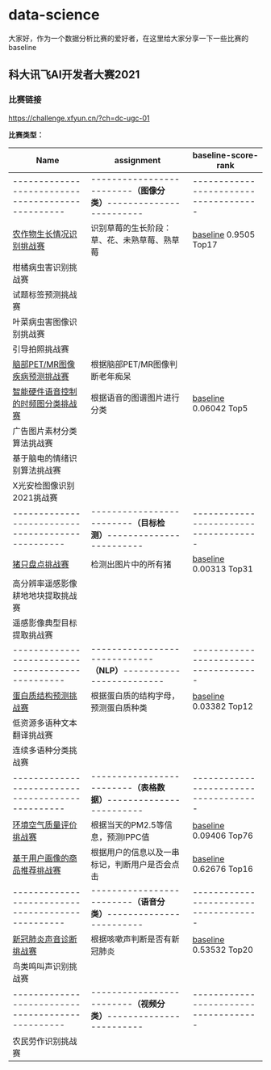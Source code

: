 # data-science

大家好，作为一个数据分析比赛的爱好者，在这里给大家分享一下一些比赛的baseline

## 科大讯飞AI开发者大赛2021

### 比赛链接

https://challenge.xfyun.cn/?ch=dc-ugc-01

**比赛类型：**

| Name                                                         | assignment                                                   | baseline-score-rank                                          |
| ------------------------------------------------------------ | ------------------------------------------------------------ | ------------------------------------------------------------ |
| -------------------------------------------------            | -------------------------**（图像分类）**------------------------ | -------------------------------------                        |
| [农作物生长情况识别挑战赛](https://challenge.xfyun.cn/topic/info?type=crop&ch=dc-ugc-01) | 识别草莓的生长阶段：草、花、未熟草莓、熟草莓                 | [baseline](https://github.com/zfs1998/data-science/blob/main/IFLYTEK/%E4%B8%AD%E5%9B%BD%E5%86%9C%E4%B8%9A%E5%A4%A7%E5%AD%A6_%E5%86%9C%E4%BD%9C%E7%89%A9%E7%94%9F%E9%95%BF%E6%83%85%E5%86%B5%E8%AF%86%E5%88%AB%E6%8C%91%E6%88%98%E8%B5%9B.ipynb) 0.9505 Top17 |
| 柑橘病虫害识别挑战赛                                         |                                                              |                                                              |
| 试题标签预测挑战赛                                           |                                                              |                                                              |
| 叶菜病虫害图像识别挑战赛                                     |                                                              |                                                              |
| 引导拍照挑战赛                                               |                                                              |                                                              |
| [脑部PET/MR图像疾病预测挑战赛](https://challenge.xfyun.cn/topic/info?type=pet-mr&ch=dc-ugc-01) | 根据脑部PET/MR图像判断老年痴呆                               |                                                              |
| [智能硬件语音控制的时频图分类挑战赛](https://challenge.xfyun.cn/topic/info?type=time-frequency&ch=dc-ugc-01) | 根据语音的图谱图片进行分类                                   | [baseline](https://github.com/zfs1998/data-science/blob/main/IFLYTEK/%E6%B8%85%E5%8D%8E%E5%A4%A7%E5%AD%A6_%E6%99%BA%E8%83%BD%E7%A1%AC%E4%BB%B6%E8%AF%AD%E9%9F%B3%E6%8E%A7%E5%88%B6%E7%9A%84%E6%97%B6%E9%A2%91%E5%9B%BE%E5%88%86%E7%B1%BB%E6%8C%91%E6%88%98%E8%B5%9B.ipynb) 0.06042 Top5 |
| 广告图片素材分类算法挑战赛                                   |                                                              |                                                              |
| 基于脑电的情绪识别算法挑战赛                                 |                                                              |                                                              |
| X光安检图像识别2021挑战赛                                    |                                                              |                                                              |
| -------------------------------------------------            | -------------------------**（目标检测）**------------------------ | -------------------------------------                        |
| [猪只盘点挑战赛](https://challenge.xfyun.cn/topic/info?type=pig-check&ch=dc-ugc-01) | 检测出图片中的所有猪                                         | [baseline](https://github.com/zfs1998/data-science/blob/main/IFLYTEK/%E7%A7%91%E5%A4%A7%E8%AE%AF%E9%A3%9E%E8%82%A1%E4%BB%BD%E6%9C%89%E9%99%90%E5%85%AC%E5%8F%B8_%E7%8C%AA%E5%8F%AA%E7%9B%98%E7%82%B9%E6%8C%91%E6%88%98%E8%B5%9B.ipynb) 0.00313 Top31 |
| 高分辨率遥感影像耕地地块提取挑战赛                           |                                                              |                                                              |
| 遥感影像典型目标提取挑战赛                                   |                                                              |                                                              |
| -------------------------------------------------            | -----------------------------**（NLP）**------------------------- | -------------------------------------                        |
| [蛋白质结构预测挑战赛](https://challenge.xfyun.cn/topic/info?type=protein&ch=dc-ugc-01) | 根据蛋白质的结构字母，预测蛋白质种类                         | [baseline](https://github.com/zfs1998/data-science/blob/main/IFLYTEK/%E4%B8%8A%E6%B5%B7%E6%B5%B7%E4%BA%8B%E5%A4%A7%E5%AD%A6_%E8%9B%8B%E7%99%BD%E8%B4%A8%E7%BB%93%E6%9E%84%E9%A2%84%E6%B5%8B%E8%B5%9B.ipynb) 0.03382 Top12 |
| 低资源多语种文本翻译挑战赛                                   |                                                              |                                                              |
| 连续多语种分类挑战赛                                         |                                                              |                                                              |
| -------------------------------------------------            | -------------------------**（表格数据）**------------------------ | -------------------------------------                        |
| [环境空气质量评价挑战赛](https://challenge.xfyun.cn/topic/info?type=air-quality&ch=dc-ugc-01) | 根据当天的PM2.5等信息，预测IPPC值                            | [baseline](https://github.com/zfs1998/data-science/blob/main/IFLYTEK/%E5%8C%97%E4%BA%AC%E6%9E%97%E4%B8%9A%E5%A4%A7%E5%AD%A6_%E7%8E%AF%E5%A2%83%E7%A9%BA%E6%B0%94%E8%B4%A8%E9%87%8F%E8%AF%84%E4%BB%B7%E6%8C%91%E6%88%98%E8%B5%9B.ipynb) 0.09406 Top76 |
| [基于用户画像的商品推荐挑战赛](https://challenge.xfyun.cn/topic/info?type=user-portrait&ch=dc-ugc-01) | 根据用户的信息以及一串标记，判断用户是否会点击               | [baseline](https://github.com/zfs1998/data-science/blob/main/IFLYTEK/%E7%A7%91%E5%A4%A7%E8%AE%AF%E9%A3%9E%E8%82%A1%E4%BB%BD%E6%9C%89%E9%99%90%E5%85%AC%E5%8F%B8_%E5%9F%BA%E4%BA%8E%E7%94%A8%E6%88%B7%E7%94%BB%E5%83%8F%E7%9A%84%E5%95%86%E5%93%81%E6%8E%A8%E8%8D%90%E6%8C%91%E6%88%98%E8%B5%9B.ipynb) 0.62676 Top16 |
| -------------------------------------------------            | -------------------------**（语音分类）**------------------------ | -------------------------------------                        |
| [新冠肺炎声音诊断挑战赛](https://challenge.xfyun.cn/topic/info?type=covid-19&ch=dc-ugc-01) | 根据咳嗽声判断是否有新冠肺炎                                 | [baseline](https://github.com/zfs1998/data-science/blob/main/IFLYTEK/%E4%B8%AD%E5%9B%BD%E7%A7%91%E5%AD%A6%E6%8A%80%E6%9C%AF%E5%A4%A7%E5%AD%A6_%E6%96%B0%E5%86%A0%E8%82%BA%E7%82%8E%E5%A3%B0%E9%9F%B3%E8%AF%8A%E6%96%AD%E6%8C%91%E6%88%98%E8%B5%9B.ipynb) 0.53532 Top20 |
| 鸟类鸣叫声识别挑战赛                                         |                                                              |                                                              |
| -------------------------------------------------            | -------------------------**（视频分类）**------------------------ | -------------------------------------                        |
| 农民劳作识别挑战赛                                           |                                                              |                                                              |

